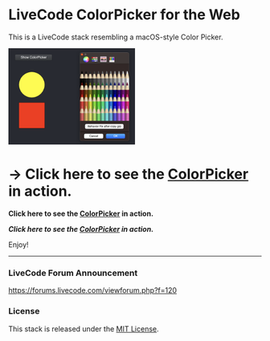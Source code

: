 # LiveCode ColorPicker for the Web

This is a LiveCode stack resembling a macOS-style Color Picker.


<img src="https://raw.githubusercontent.com/RolfKocherhans/ColorPicker/refs/heads/main/ColorPicker.png" alt="Alt Text" style="width:50%; height:auto;">

# -> Click here to see the [ColorPicker](https://rolfkocherhans.github.io/ColorPicker/) in action.

**Click here to see the [ColorPicker](https://rolfkocherhans.github.io/ColorPicker/) in action.**

***Click here to see the [ColorPicker](https://rolfkocherhans.github.io/ColorPicker/) in action.***

Enjoy!

---

### LiveCode Forum Announcement
https://forums.livecode.com/viewforum.php?f=120

### License
This stack is released under the [MIT License](https://opensource.org/licenses/MIT).

